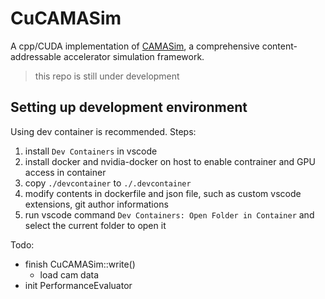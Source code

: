 # CuCAMASim
A cpp/CUDA implementation of [CAMASim](https://github.com/menggg22/CAMASim), a comprehensive content-addressable accelerator simulation framework.

> this repo is still under development

## Setting up development environment
Using dev container is recommended. Steps:
1. install `Dev Containers` in vscode
2. install docker and nvidia-docker on host to enable contrainer and GPU access in container
3. copy `./devcontainer` to `./.devcontainer`
4. modify contents in dockerfile and json file, such as custom vscode extensions, git author informations
5. run vscode command `Dev Containers: Open Folder in Container` and select the current folder to open it

Todo:
- finish CuCAMASim::write()
  - load cam data
- init PerformanceEvaluator